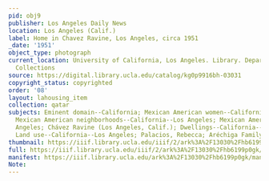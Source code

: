 ```yaml
---
pid: obj9
publisher: Los Angeles Daily News
location: Los Angeles (Calif.)
label: Home in Chavez Ravine, Los Angeles, circa 1951
_date: '1951'
object_type: photograph
current_location: University of California, Los Angeles. Library. Department of Special
  Collections
source: https://digital.library.ucla.edu/catalog/kg0p9916bh-03031
copyright_status: copyrighted
order: '08'
layout: lahousing_item
collection: qatar
subjects: Eminent domain--California; Mexican American women--California--Los Angeles;
  Mexican American neighborhoods--California--Los Angeles; Mexican Americans--Housing--California--Los
  Angeles; Chávez Ravine (Los Angeles, Calif.); Dwellings--California--Los Angeles;
  Land use--California--Los Angeles; Palacios, Rebecca; Aréchiga Family
thumbnail: https://iiif.library.ucla.edu/iiif/2/ark%3A%2F13030%2Fhb6199p0gk/full/100,/0/default.jpg
full: https://iiif.library.ucla.edu/iiif/2/ark%3A%2F13030%2Fhb6199p0gk/full/600,/0/default.jpg
manifest: https://iiif.library.ucla.edu/ark%3A%2F13030%2Fhb6199p0gk/manifest
Note: 
---
```

